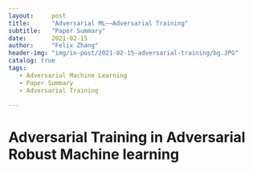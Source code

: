 ```yaml
---
layout:     post
title:      "Adversarial ML——Adversarial Training"
subtitle:   "Paper Summary"
date:       2021-02-15
author:     "Felix Zhang"
header-img: "img/in-post/2021-02-15-adversarial-training/bg.JPG"
catalog: true
tags:
   - Adversarial Machine Learning
   - Paper Summary
   - Adversarial Training

---
```


# Adversarial Training in Adversarial Robust Machine learning

